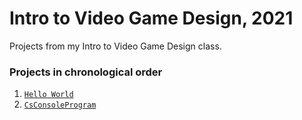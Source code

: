 # Intro to Video Game Design, 2021

Projects from my Intro to Video Game Design class.

### Projects in chronological order

1. [`Hello World`](./HelloWorld/)
2. [`CsConsoleProgram`](./CsConsoleProgram/)
